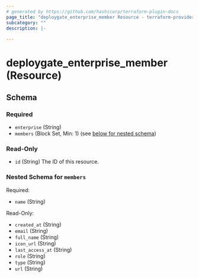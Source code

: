 ```yaml
---
# generated by https://github.com/hashicorp/terraform-plugin-docs
page_title: "deploygate_enterprise_member Resource - terraform-provider-deploygate"
subcategory: ""
description: |-
  
---
```


# deploygate_enterprise_member (Resource)





<!-- schema generated by tfplugindocs -->
## Schema

### Required

- `enterprise` (String)
- `members` (Block Set, Min: 1) (see [below for nested schema](#nestedblock--members))

### Read-Only

- `id` (String) The ID of this resource.

<a id="nestedblock--members"></a>
### Nested Schema for `members`

Required:

- `name` (String)

Read-Only:

- `created_at` (String)
- `email` (String)
- `full_name` (String)
- `icon_url` (String)
- `last_access_at` (String)
- `role` (String)
- `type` (String)
- `url` (String)



